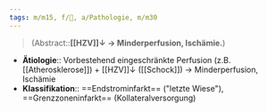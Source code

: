 ```yaml
---
tags: m/m15, f/🧠, a/Pathologie, m/m30
---
```

> (Abstract::**[[HZV]]↓ → Minderperfusion, Ischämie.**)
- **Ätiologie**:: Vorbestehend eingeschränkte Perfusion (z.B. [[Atherosklerose]]) + [[HZV]]↓ ([[Schock]]) → Minderperfusion, Ischämie
- **Klassifikation**:: ==Endstrominfarkt== ("letzte Wiese"), ==Grenzzoneninfarkt== (Kollateralversorgung)